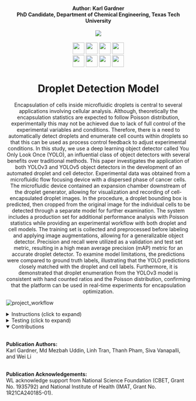 <h4 align="center">Author: Karl Gardner<br>PhD Candidate, Department of Chemical Engineering, Texas Tech University</h4>

<div align="center">
  <a href="https://www.depts.ttu.edu/che/research/li-lab/">
  <img src="https://user-images.githubusercontent.com/91646805/154190573-53e361f6-7c60-4062-b56b-7cbd11d39fc4.jpg"/></a><br><br>
  
  <a href="https://www.depts.ttu.edu/che/research/li-lab/">
  <img src="https://user-images.githubusercontent.com/91646805/156635015-0cdcb0bb-0482-4693-b096-04f2a78f6b8e.svg" height="32"/></a>
  
  <a href="https://vanapallilab.wixsite.com/microfluidics">
  <img src="https://user-images.githubusercontent.com/91646805/156635010-a1049d8a-a72e-4ed5-89ec-2ace11169d85.svg" height="32"/></a>
  
  <a href="https://www.depts.ttu.edu/che/">
  <img src="https://user-images.githubusercontent.com/91646805/156641068-be8f0336-89b5-43e9-aa64-39481ce37c94.svg" height="32"/></a>
  
  <a href="https://roboflow.com/">
  <img src="https://user-images.githubusercontent.com/91646805/156641388-c609a6aa-8fce-47f0-a111-abfde9c5da05.svg" height="32"/></a><br>
  
  <a href="[https://github.com/ultralytics](https://www.rsc.org/journals-books-databases/about-journals/lab-on-a-chip/">
  <img src="https://user-images.githubusercontent.com/91646805/169677309-ef530ccc-2686-485a-90db-d936800d4ca7.svg" height="32"/></a>
  
  <a href="https://colab.research.google.com/github/karl-gardner/droplet_detection/blob/master/yolov3.ipynb">
  <img src="https://user-images.githubusercontent.com/91646805/156640198-51f0ef4c-21c1-4d0f-aebd-861561dede95.svg" height="32"/></a>
  
  <a href="https://colab.research.google.com/github/karl-gardner/droplet_detection/blob/master/yolov5.ipynb">
  <img src="https://user-images.githubusercontent.com/91646805/156640073-0a7ad496-7691-4e1c-822c-b78f3e7d070b.svg" height="32"/></a>
  
  <a href="https://github.com/ultralytics">
  <img src="https://user-images.githubusercontent.com/91646805/156641066-fbc3635b-f373-4cb7-b141-9bcaad21beff.svg" height="32"/></a>


  

# Droplet Detection Model
Encapsulation of cells inside microfluidic droplets is central to several applications involving cellular analysis. Although, theoretically the encapsulation statistics are expected to follow Poisson distribution, experimentally this may not be achieved due to lack of full control of the experimental variables and conditions. Therefore, there is a need to automatically detect droplets and enumerate cell counts within droplets so that this can be used as process control feedback to adjust experimental conditions. In this study, we use a deep learning object detector called You Only Look Once (YOLO), an influential class of object detectors with several benefits over traditional methods. This paper investigates the application of both YOLOv3 and YOLOv5 object detectors in the development of an automated droplet and cell detector. Experimental data was obtained from a microfluidic flow focusing device with a dispersed phase of cancer cells. The microfluidic device contained an expansion chamber downstream of the droplet generator, allowing for visualization and recording of cell-encapsulated droplet images. In the procedure, a droplet bounding box is predicted, then cropped from the original image for the individual cells to be detected through a separate model for further examination. The system includes a production set for additional performance analysis with Poisson statistics while providing an experimental workflow with both droplet and cell models. The training set is collected and preprocessed before labeling and applying image augmentations, allowing for a generalizable object detector. Precision and recall were utilized as a validation and test set metric, resulting in a high mean average precision (mAP) metric for an accurate droplet detector. To examine model limitations, the predictions were compared to ground truth labels, illustrating that the YOLO predictions closely matched with the droplet and cell labels. Furthermore, it is demonstrated that droplet enumeration from the YOLOv3 model is consistent with hand counted ratios and the Poisson distribution, confirming that the platform can be used in real-time experiments for encapsulation optimization.
</div>

![project_workflow](https://user-images.githubusercontent.com/91646805/169369625-ad3ce7ff-9b38-4820-abef-8962b6750bf6.jpg)

<details>
<summary>Instructions (click to expand)</summary>
<br>

1) First create a folder in your google drive account called droplet_classification (This step is important in order to keep the directories in check)
2) Use this link <a href="https://drive.google.com/drive/folders/1Oo68HSdU-jzcBAEr0yeRuzuSxoprEP_D?usp=sharing">
  <img src="https://user-images.githubusercontent.com/91646805/156700933-5cc77dba-5df1-40c0-94c8-7459abb6402b.svg" height="18"/></a> to access the shared google drive folder
3) At the top there will be a dropdown arrow after the folder location (Shared with me > data_files): click on this dropdown arrow
4) Click on the "Add shortcut to Drive" button then navigate to inside your droplet_classification folder and click the blue "Add Shortcut" button.  This will add a shortcut to the shared google drive folder in your droplet_classification folder.
5) Open the yolov3 colab notebook from the colab badge provided, then click "Save a copy in Drive" under File > Save a copy in Drive.  Do the same for the provided yolov5 colab notebook.
6) This will save the two notebooks in the "Colab Notebooks" folder in your google drive.  Move these two notebooks to the droplet_classification folder and rename them yolov3.ipynb and yolov5.ipynb respectively in order for the directories to be correct.  The final droplet_classification folder should look like this:<img width="720" alt="image" src="https://user-images.githubusercontent.com/91646805/148874654-890a5d94-f9e9-4273-bcd8-318df44feca4.png">

7) Find the droplet model dataset here: <a href="https://universe.roboflow.com/karl-gardner-kmk9u/pc3dropletdetection2/5">
  <img src="https://user-images.githubusercontent.com/91646805/156698861-29c0ae55-eff3-4bfe-9dcc-fe06e5a1c6cd.svg" height="18"/></a> and you will see two datasets (No_Augmentation and final_dataset).  Start with the final_dataset and click on "Download" in the upper right corner.  Then, click "Sign in with Github" and follow the prompts to allow roboflow to sign in with github.  Or you may create a different account with roboflow.  Then, the download link will bring you to a pop up that says Export.  For the "Format" click on the YOLO v5 PyTorch and "show download code" on the bottom.  You will then see a link that you can use to enter in the colab notebook.  The final page should look like this but with your own link under the red stripe: <img width="925" alt="image" src="https://user-images.githubusercontent.com/91646805/149068681-5d5529b4-7d6f-41f5-8710-98f04c780654.png"> Then copy this link into the section of both notebooks (yolov3.ipynb and yolov5.ipynb) that says "Curl droplet data from roboflow > Data with Augmentation for Training > [ROBOFLOW-API-KEY]": ![image](https://user-images.githubusercontent.com/91646805/151044698-1d03e6c8-7d2b-401c-b632-b00d1fbe6821.png)  Copy your download link inside of the double quaotations as in the red box in the image provided.

8) Repeat step 7 for the droplet dataset with no augmentations (No_Augmentation): ![image](https://user-images.githubusercontent.com/91646805/151045660-a4fb9e26-a108-4369-aba9-63be2bb9efc1.png)

9) Repeat steps 7 and 8 with the cell dataset <a href="https://universe.roboflow.com/karl-gardner-kmk9u/cropped_drops2/1">
  <img src="https://user-images.githubusercontent.com/91646805/156698862-6591ba12-a90f-4495-8736-cab83f5cd237.svg" height="18"/></a>  This dataset only needs to be copied into the yolov3.ipynb notebook since it is not used in the yolov5.ipynb notebook.
10) You can now use both notebooks to perform more testing or contribute to the project.  You can find the code written for many of the figures in the final paper: DOI Website
</details>

<details>
<summary>Testing (click to expand)</summary><br>
Nearly all figures and tables from the paper are outlined in yolov3.ipynb and yolov5.ipynb colab notebooks. For example Table 2 displays the annotation summary for cell and droplet models before augmentations. This can be shown in section 2. of the colab notebook:
![table_2](https://user-images.githubusercontent.com/91646805/169673685-cf782a19-ebbf-4f5e-82ba-0f7d42a37402.jpg)
You may run this for example by first uncommenting section 1.1 labeled "Data with No Augmentation (No_Augmentation)" then uncommenting section 2. labeled: "For droplet model". Then the following output will be printed:
![table_2](https://user-images.githubusercontent.com/91646805/169673813-3c9c0321-fec8-4ae4-a092-fdf8be4f3464.jpg)
![table_2](https://user-images.githubusercontent.com/91646805/169673815-b5ea0589-038f-4a4c-8d84-2fdd2b69ba58.png)
![table_2_droplet](https://user-images.githubusercontent.com/91646805/169673816-8f4f5a29-fe0d-43aa-bd8d-3f9e9f994a8f.png)

</details>

<details open>
<summary>Contributions</summary><br>

 **Publication Authors:**<br>Karl Gardner, Md Mezbah Uddin, Linh Tran, Thanh Pham, Siva Vanapalli, and Wei Li<br><br>
 
 **Publication Acknowledgements:**<br>WL acknowledge support from National Science Foundation (CBET, Grant No. 1935792) and National Institute of Health (IMAT, Grant No. 1R21CA240185-01).
</details>
